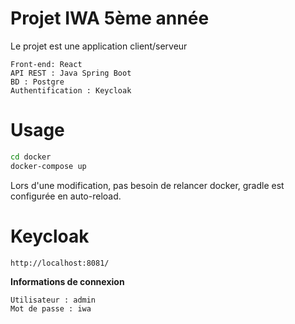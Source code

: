 # Projet IWA 5ème année

Le projet est une application client/serveur
```
Front-end: React
API REST : Java Spring Boot
BD : Postgre
Authentification : Keycloak
```

# Usage

```bash
cd docker
docker-compose up
```
Lors d'une modification, pas besoin de relancer docker, gradle est configurée en auto-reload.

# Keycloak
```
http://localhost:8081/
```

**Informations de connexion**
```
Utilisateur : admin
Mot de passe : iwa
```


